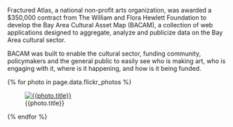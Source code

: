 <!--
title: Bay Area Cultural Asset Map
description: Arts fundraising intelligence for the Hewlett Foundation
keywords: [maps, design, cartography, census, geodata]
publish_date: 2010-02-02
end: 2010-10-30
-->

Fractured Atlas, a national non-profit arts organization, was awarded a $350,000 contract
from The William and Flora Hewlett Foundation to develop the Bay Area Cultural Asset Map (BACAM), a collection of web applications designed to aggregate, analyze and publicize data on the Bay Area cultural sector.

BACAM was built to enable the cultural sector, funding community, policymakers and the
general public to easily see who is making art, who is engaging with it, where is it happening, and
how is it being funded.

{% for photo in page.data.flickr_photos %}
  <figure>
    <a href="{{photo.url}}" title={{photo.title}}>
      <img src="{{photo.sizes.large.source}}" alt="{{photo.title}}" />
    </a>
    <figcaption>{{photo.title}}</figcaption>
  </figure>
{% endfor %}
